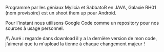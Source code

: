 Programmé par les géniaux Mylicia et SabbatoR en JAVA, Galaxie RH01 (nom provisoire) est un shoot them up pour Android.

Pour l'instant nous utilisons Google Code comme un repository pour nos sources à usage personnel.

/!\ Auré : regarde dans download il y a la dernière version de mon code, j'aimerai que tu m'upload la tienne à chaque changement majeur !